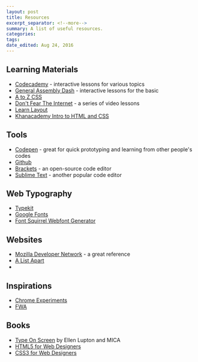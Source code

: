 ```yaml
---
layout: post
title: Resources
excerpt_separator: <!--more-->
summary: A list of useful resources.
categories:
tags:
date_edited: Aug 24, 2016
---
```



## Learning Materials

- [Codecademy](https://www.codecademy.com) - interactive lessons for various topics
- [General Assembly Dash](https://dash.generalassemb.ly) - interactive lessons for the basic
- [A to Z CSS](http://www.atozcss.com)
- [Don't Fear The Internet](http://www.dontfeartheinternet.com/) - a series of video lessons
- [Learn Layout](http://learnlayout.com)
- [Khanacademy Intro to HTML and CSS](https://www.khanacademy.org/computing/computer-programming/html-css)



## Tools
- [Codepen](http://codepen.io) - great for quick prototyping and learning from other people's codes
- [Github](http://github.com)
- [Brackets](http://brackets.io) - an open-source code editor
- [Sublime Text](https://www.sublimetext.com) - another popular code editor




## Web Typography
- [Typekit](https://typekit.com)
- [Google Fonts](https://typekit.com)
- [Font Squirrel Webfont Generator](https://www.fontsquirrel.com/tools/webfont-generator)




## Websites
- [Mozilla Developer Network](https://developer.mozilla.org/en-US/) - a great reference
- [A List Apart](http://alistapart.com)
- 




## Inspirations
- [Chrome Experiments](https://www.chromeexperiments.com)
- [FWA](https://thefwa.com)





## Books
- [Type On Screen](https://www.amazon.com/Type-Screen-Critical-Designers-Developers/dp/161689170X/ref=sr_1_1?ie=UTF8&qid=1471225183&sr=8-1&keywords=type+on+screen) by Ellen Lupton and MICA
- [HTML5 for Web Designers](https://abookapart.com/products/html5-for-web-designers)
- [CSS3 for Web Designers](https://abookapart.com/products/css3-for-web-designers)







